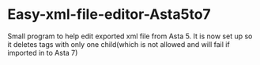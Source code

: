 # Easy-xml-file-editor-Asta5to7
Small program to help edit exported xml file from Asta 5.
It is now set up so it deletes <GEOGRAFI> tags with only one child(which is not allowed and will fail if imported in to Asta 7)
